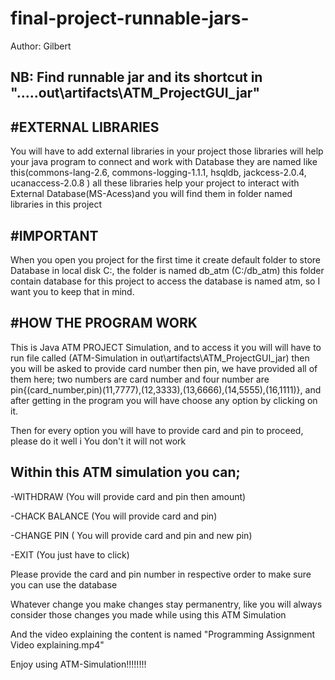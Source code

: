 # final-project-runnable-jars-

Author: Gilbert


NB: Find runnable jar and its shortcut in ".....out\artifacts\ATM_ProjectGUI_jar"
---

#EXTERNAL LIBRARIES
-------------------
You will have to add external libraries in your project those libraries will help your java program to connect and work with Database they are named like this(commons-lang-2.6, commons-logging-1.1.1, hsqldb, jackcess-2.0.4, ucanaccess-2.0.8 ) all these libraries help your project to interact with External Database(MS-Acess)and you will find them in folder named libraries in this project

#IMPORTANT
----------
When you open you project for the first time it create default folder to store Database in local disk  C:, the folder is named db_atm (C:/db_atm) this folder contain database for this project to access the database is named atm, so I want you to keep that in mind.

#HOW THE PROGRAM WORK 
---------------------

This is Java ATM PROJECT Simulation, and to access it you will will have to run file called (ATM-Simulation in out\artifacts\ATM_ProjectGUI_jar) then you will be asked to provide card number then pin, we have provided all of them here; two numbers are card number and four number are pin{(card_number,pin)(11,7777),(12,3333),(13,6666),(14,5555),(16,1111)}, and after getting in the program you will have choose any option by clicking on it.

Then for every option you will have to provide card and pin to proceed, please do it well i You don't it will not work

Within this ATM simulation you can;
-----------------
  -WITHDRAW (You will provide card and pin then amount)
  
  -CHACK BALANCE (You will provide card and pin)
  
  -CHANGE PIN    ( You will provide card and pin and new pin)
  
  -EXIT (You just have to click)
  
Please provide the  card and pin number in respective order to make sure you can use the database

Whatever change you make changes stay permanentry, like you will always consider those changes you made while using this ATM Simulation 

And the video explaining the content is named "Programming Assignment Video explaining.mp4"

Enjoy using ATM-Simulation!!!!!!!!

